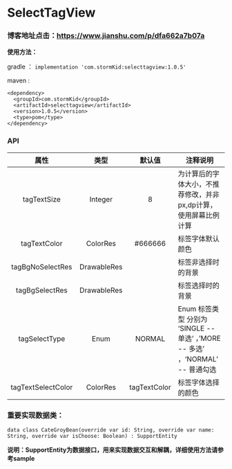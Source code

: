 # SelectTagView
### 博客地址点击：https://www.jianshu.com/p/dfa662a7b07a
**使用方法：**

gradle ： ```implementation 'com.stormKid:selecttagview:1.0.5'```

maven : 
```
<dependency>
  <groupId>com.stormKid</groupId>
  <artifactId>selecttagview</artifactId>
  <version>1.0.5</version>
  <type>pom</type>
</dependency>
```
### API


|  属性 | 类型 | 默认值 | 注释说明 |
| :-: | :-: | :-: | --- |
|  tagTextSize   |   Integer  |  8   |  为计算后的字体大小，不推荐修改，并非px,dp计算，使用屏幕比例计算  |
| tagTextColor    |   ColorRes  |  #666666   |   标签字体默认颜色   |
| tagBgNoSelectRes    |  DrawableRes   |     |   标签非选择时的背景  |
| tagBgSelectRes    | DrawableRes    |     |   标签选择时的背景  |
| tagSelectType    |   Enum  |  NORMAL   |  Enum 标签类型 分别为 ‘SINGLE -- 单选‘ ，’MORE -- 多选’ ，‘NORMAL’  -- 普通勾选   |
| tagTextSelectColor    |  ColorRes   |  tagTextColor   |  标签字体选择的颜色   |

### 重要实现数据类：

```	
data class CateGroyBean(override var id: String, override var name: String, override var isChoose: Boolean) : SupportEntity
```

**说明：SupportEntity为数据接口，用来实现数据交互和解耦，详细使用方法请参考sample**